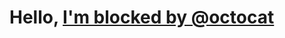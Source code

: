 # Hello, [I'm blocked by @octocat](https://docs.github.com/en/github/building-a-strong-community/blocking-a-user-from-your-personal-account#blocking-a-user-in-your-account-settings)
